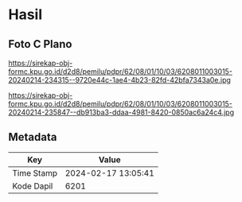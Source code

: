 # Hasil

## Foto C Plano

https://sirekap-obj-formc.kpu.go.id/d2d8/pemilu/pdpr/62/08/01/10/03/6208011003015-20240214-234315--9720e44c-1ae4-4b23-82fd-42bfa7343a0e.jpg

https://sirekap-obj-formc.kpu.go.id/d2d8/pemilu/pdpr/62/08/01/10/03/6208011003015-20240214-235847--db913ba3-ddaa-4981-8420-0850ac6a24c4.jpg


## Metadata

| Key        | Value               |
| ---------- | ------------------- |
| Time Stamp | 2024-02-17 13:05:41 |
| Kode Dapil | 6201                |



